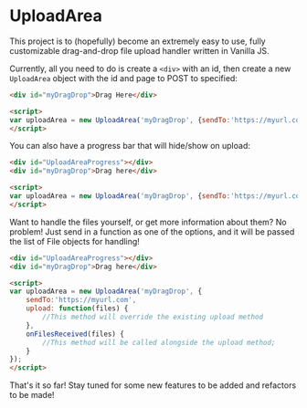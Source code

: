 # UploadArea

This project is to (hopefully) become an extremely easy to use, fully customizable drag-and-drop file upload handler written in Vanilla JS.

Currently, all you need to do is create a ```<div>``` with an id, then create a new ```UploadArea``` object with the id and page to POST to specified:

```html
<div id="myDragDrop">Drag Here</div>

<script>
var uploadArea = new UploadArea('myDragDrop', {sendTo:'https://myurl.com'});
</script>
```
You can also have a progress bar that will hide/show on upload:
```html
<div id="UploadAreaProgress"></div>
<div id="myDragDrop">Drag here</div>

<script>
var uploadArea = new UploadArea('myDragDrop', {sendTo:'https://myurl.com'});
</script>
```

Want to handle the files yourself, or get more information about them? No problem! Just send in a function as one of the options, and it will be passed the list of File objects for handling!
```html
<div id="UploadAreaProgress"></div>
<div id="myDragDrop">Drag here</div>

<script>
var uploadArea = new UploadArea('myDragDrop', {
    sendTo:'https://myurl.com',
    upload: function(files) {
        //This method will override the existing upload method
    },
    onFilesReceived(files) {
        //This method will be called alongside the upload method;
    }
});
</script>
```

That's it so far! Stay tuned for some new features to be added and refactors to be made!